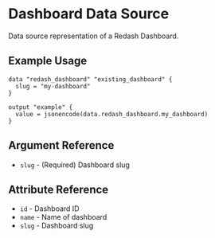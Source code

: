 # Dashboard Data Source

Data source representation of a Redash Dashboard.

## Example Usage

```hcl
data "redash_dashboard" "existing_dashboard" {
  slug = "my-dashboard"
}

output "example" {
  value = jsonencode(data.redash_dashboard.my_dashboard)
}
```

## Argument Reference

* `slug` - (Required) Dashboard slug

## Attribute Reference

* `id` - Dashboard ID
* `name` - Name of dashboard
* `slug` - Dashboard slug